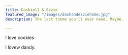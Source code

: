 ```yaml
---
title: Dashiell & Ezzie
featured_image: "/images/dashandezziehome.jpg"
description: The last theme you'll ever need. Maybe.

---
```

I love cookies

I lovew dandy. 